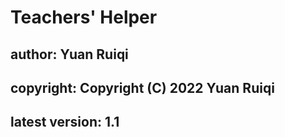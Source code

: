 # Teachers' Helper

## author: Yuan Ruiqi

## copyright: Copyright (C) 2022 Yuan Ruiqi

## latest version: 1.1
